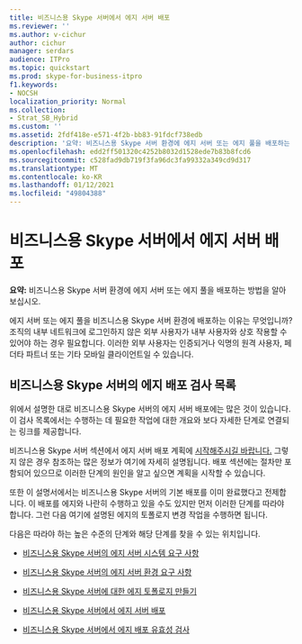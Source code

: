```yaml
---
title: 비즈니스용 Skype 서버에서 에지 서버 배포
ms.reviewer: ''
ms.author: v-cichur
author: cichur
manager: serdars
audience: ITPro
ms.topic: quickstart
ms.prod: skype-for-business-itpro
f1.keywords:
- NOCSH
localization_priority: Normal
ms.collection:
- Strat_SB_Hybrid
ms.custom: ''
ms.assetid: 2fdf418e-e571-4f2b-bb83-91fdcf738edb
description: '요약: 비즈니스용 Skype 서버 환경에 에지 서버 또는 에지 풀을 배포하는 방법을 알아보십시오.'
ms.openlocfilehash: edd2ff501320c4252b8032d1528ede7b83b8fcd6
ms.sourcegitcommit: c528fad9db719f3fa96dc3fa99332a349cd9d317
ms.translationtype: MT
ms.contentlocale: ko-KR
ms.lasthandoff: 01/12/2021
ms.locfileid: "49804388"
---
```

# <a name="deploy-edge-server-in-skype-for-business-server"></a>비즈니스용 Skype 서버에서 에지 서버 배포
 
**요약:** 비즈니스용 Skype 서버 환경에 에지 서버 또는 에지 풀을 배포하는 방법을 알아보십시오.
  
에지 서버 또는 에지 풀을 비즈니스용 Skype 서버 환경에 배포하는 이유는 무엇입니까? 조직의 내부 네트워크에 로그인하지 않은 외부 사용자가 내부 사용자와 상호 작용할 수 있어야 하는 경우 필요합니다. 이러한 외부 사용자는 인증되거나 익명의 원격 사용자, 페더타 파트너 또는 기타 모바일 클라이언트일 수 있습니다.
  
## <a name="deployment-checklist-for-the-edge-for-skype-for-business-server"></a>비즈니스용 Skype 서버의 에지 배포 검사 목록

위에서 설명한 대로 비즈니스용 Skype 서버의 에지 서버 배포에는 많은 것이 있습니다. 이 검사 목록에서는 수행하는 데 필요한 작업에 대한 개요와 보다 자세한 단계로 연결되는 링크를 제공합니다.
  
비즈니스용 Skype 서버 섹션에서 에지 서버 배포 계획에 [시작해주시길 바랍니다.](../../plan-your-deployment/edge-server-deployments/edge-server-deployments.md) 그렇지 않은 경우 참조하는 많은 정보가 여기에 자세히 설명됩니다. 배포 섹션에는 절차만 포함되어 있으므로 이러한 단계의 원인을 알고 싶으면 계획을 시작할 수 있습니다.
  
또한 이 설명서에서는 비즈니스용 Skype 서버의 기본 배포를 이미 완료했다고 전제합니다. 이 배포를 에지와 나란히 수행하고 있을 수도 있지만 먼저 이러한 단계를 따라야 합니다. 그런 다음 여기에 설명된 에지의 토폴로지 변경 작업을 수행하면 됩니다.
  
다음은 따라야 하는 높은 수준의 단계와 해당 단계를 찾을 수 있는 위치입니다.
  
- [비즈니스용 Skype 서버의 에지 서버 시스템 요구 사항](../../plan-your-deployment/edge-server-deployments/system-requirements.md)
    
- [비즈니스용 Skype 서버의 에지 서버 환경 요구 사항](../../plan-your-deployment/edge-server-deployments/edge-environmental-requirements.md)
    
- [비즈니스용 Skype 서버에 대한 에지 토폴로지 만들기](create-your-edge-topology.md)
    
- [비즈니스용 Skype 서버에서 에지 서버 배포](deploy-edge-servers.md)
    
- [비즈니스용 Skype 서버에서 에지 배포 유효성 검사](validate-edge-deployment.md)
    


